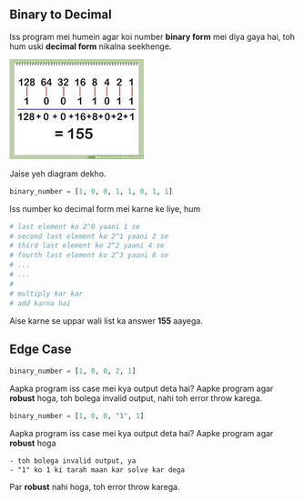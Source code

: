 ```ngMeta

```

## Binary to Decimal

Iss program mei humein agar koi number **binary form** mei diya gaya hai, toh hum uski **decimal form** nikalna seekhenge.

![binary](../assets/binary.jpg)

Jaise yeh diagram dekho.

```python
binary_number = [1, 0, 0, 1, 1, 0, 1, 1]
```

Iss number ko decimal form mei karne ke liye, hum

```python
# last element ko 2^0 yaani 1 se
# second last element ko 2^1 yaani 2 se
# third last element ko 2^2 yaani 4 se
# fourth last element ko 2^3 yaani 8 se
# ...
# ...
# 
# multiply kar kar
# add karna hai
```

Aise karne se uppar wali list ka answer **155** aayega.

## Edge Case
```python
binary_number = [1, 0, 0, 2, 1]
```

Aapka program iss case mei kya output deta hai? Aapke program agar **robust** hoga, toh bolega invalid output, nahi toh error throw karega.

```python
binary_number = [1, 0, 0, "1", 1]
```

Aapka program iss case mei kya output deta hai?
Aapke program agar **robust** hoga

    - toh bolega invalid output, ya
    - "1" ko 1 ki tarah maan kar solve kar dega

Par **robust** nahi hoga, toh error throw karega.